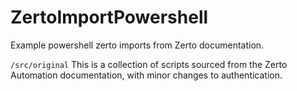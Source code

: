 # ZertoImportPowershell
Example powershell zerto imports from Zerto documentation.

`/src/original`
This is a collection of scripts sourced from the Zerto Automation documentation, with minor changes to authentication.



